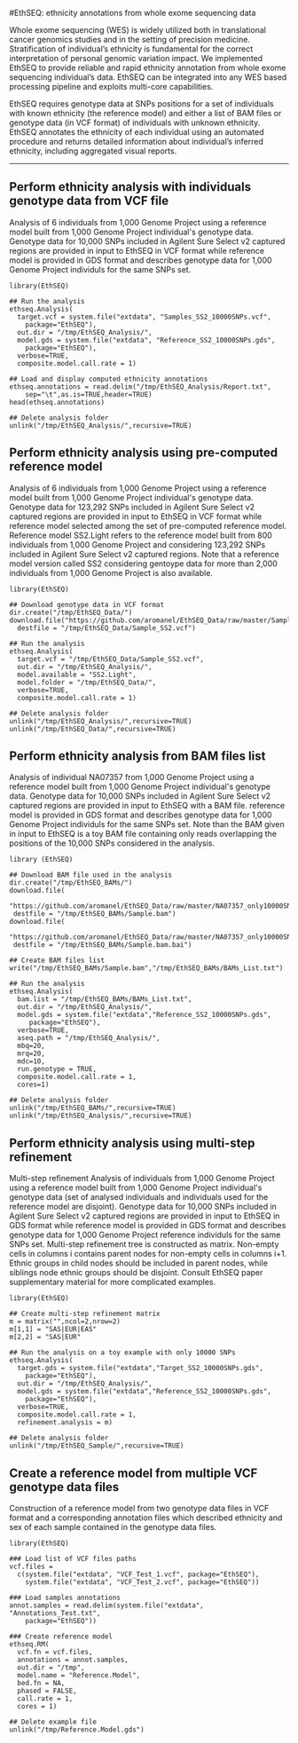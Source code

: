 #EthSEQ: ethnicity annotations from whole exome sequencing data

Whole exome sequencing (WES) is widely utilized both in translational cancer genomics studies and in the setting of precision medicine. Stratification of individual’s ethnicity is fundamental for the correct interpretation of personal genomic variation impact. We implemented EthSEQ to provide reliable and rapid ethnicity annotation from whole exome sequencing individual’s data. EthSEQ can be integrated into any WES based processing pipeline and exploits multi-core capabilities.

EthSEQ requires genotype data at SNPs positions for a set of individuals with known ethnicity (the reference model) and either a list of BAM files or genotype data (in VCF format) of individuals with unknown ethnicity. EthSEQ annotates the ethnicity of each individual using an automated procedure and returns detailed information
about individual’s inferred ethnicity, including aggregated visual reports. 

***

## Perform ethnicity analysis with individuals genotype data from VCF file

Analysis of 6 individuals from 1,000 Genome Project using a reference model built from 1,000 Genome Project individual's genotype data. Genotype data for 10,000 SNPs included in Agilent Sure Select v2 captured regions are provided in input to EthSEQ in VCF format while reference model is provided in GDS format and describes genotype data for 1,000 Genome Project individuls for the same SNPs set. 

```{r}
library(EthSEQ)

## Run the analysis
ethseq.Analysis(
  target.vcf = system.file("extdata", "Samples_SS2_10000SNPs.vcf",
	package="EthSEQ"),
  out.dir = "/tmp/EthSEQ_Analysis/",
  model.gds = system.file("extdata", "Reference_SS2_10000SNPs.gds",
	package="EthSEQ"),
  verbose=TRUE,
  composite.model.call.rate = 1)

## Load and display computed ethnicity annotations
ethseq.annotations = read.delim("/tmp/EthSEQ_Analysis/Report.txt",
	sep="\t",as.is=TRUE,header=TRUE)
head(ethseq.annotations)

## Delete analysis folder
unlink("/tmp/EthSEQ_Analysis/",recursive=TRUE)
```

## Perform ethnicity analysis using pre-computed reference model

Analysis of 6 individuals from 1,000 Genome Project using a reference model built from 1,000 Genome Project individual's genotype data. Genotype data for 123,292 SNPs included in Agilent Sure Select v2 captured regions are provided in input to EthSEQ in VCF format while reference model selected among the set of pre-computed reference model. Reference model SS2.Light refers to the reference model built from 800 individuals from 1,000 Genome Project and considering 123,292 SNPs included in Agilent Sure Select v2 captured regions. Note that a reference model version called SS2 considering gentoype data for more than 2,000 individuals from 1,000 Genome Project is also available.

```
library(EthSEQ)

## Download genotype data in VCF format
dir.create("/tmp/EthSEQ_Data/")
download.file("https://github.com/aromanel/EthSEQ_Data/raw/master/Sample_SS2.vcf",
  destfile = "/tmp/EthSEQ_Data/Sample_SS2.vcf")

## Run the analysis
ethseq.Analysis(
  target.vcf = "/tmp/EthSEQ_Data/Sample_SS2.vcf",
  out.dir = "/tmp/EthSEQ_Analysis/",
  model.available = "SS2.Light",
  model.folder = "/tmp/EthSEQ_Data/",
  verbose=TRUE,
  composite.model.call.rate = 1)

## Delete analysis folder
unlink("/tmp/EthSEQ_Analysis/",recursive=TRUE)
unlink("/tmp/EthSEQ_Data/",recursive=TRUE)
```

## Perform ethnicity analysis from BAM files list

Analysis of individual NA07357 from 1,000 Genome Project using a reference model built from 1,000 Genome Project individual's genotype data. Genotype data for 10,000 SNPs included in Agilent Sure Select v2 captured regions are provided in input to EthSEQ with a BAM file. reference model is provided in GDS format and describes genotype data for 1,000 Genome Project individuls for the same SNPs set. Note than the BAM given in input to EthSEQ is a toy BAM file containing only reads overlapping the positions of the 10,000 SNPs considered in the analysis.

```
library (EthSEQ)

## Download BAM file used in the analysis
dir.create("/tmp/EthSEQ_BAMs/")
download.file(
 "https://github.com/aromanel/EthSEQ_Data/raw/master/NA07357_only10000SNPs.bam",
 destfile = "/tmp/EthSEQ_BAMs/Sample.bam")
download.file(
 "https://github.com/aromanel/EthSEQ_Data/raw/master/NA07357_only10000SNPs.bam.bai",
 destfile = "/tmp/EthSEQ_BAMs/Sample.bam.bai")

## Create BAM files list 
write("/tmp/EthSEQ_BAMs/Sample.bam","/tmp/EthSEQ_BAMs/BAMs_List.txt")

## Run the analysis
ethseq.Analysis(
  bam.list = "/tmp/EthSEQ_BAMs/BAMs_List.txt",
  out.dir = "/tmp/EthSEQ_Analysis/",
  model.gds = system.file("extdata","Reference_SS2_10000SNPs.gds",
     package="EthSEQ"),
  verbose=TRUE,
  aseq.path = "/tmp/EthSEQ_Analysis/",
  mbq=20,
  mrq=20,
  mdc=10,
  run.genotype = TRUE,
  composite.model.call.rate = 1,
  cores=1)

## Delete analysis folder
unlink("/tmp/EthSEQ_BAMs/",recursive=TRUE)
unlink("/tmp/EthSEQ_Analysis/",recursive=TRUE)
```

## Perform ethnicity analysis using multi-step refinement

Multi-step refinement Analysis of individuals from 1,000 Genome Project using a reference model built from 1,000 Genome Project individual's genotype data (set of analysed individuals and individuals used for the reference model are disjoint). Genotype data for 10,000 SNPs included in Agilent Sure Select v2 captured regions are provided in input to EthSEQ in GDS format while reference model is provided in GDS format and describes genotype data for 1,000 Genome Project reference individuls for the same SNPs set. Multi-step refinement tree is constructed as matrix. Non-empty cells in columns i contains parent nodes for non-empty cells in columns i+1. Ethnic groups in child nodes should be included in parent nodes, while siblings node ethnic groups should be disjoint. Consult EthSEQ paper supplementary material for more complicated examples.  

```
library(EthSEQ)

## Create multi-step refinement matrix
m = matrix("",ncol=2,nrow=2)
m[1,1] = "SAS|EUR|EAS"
m[2,2] = "SAS|EUR"

## Run the analysis on a toy example with only 10000 SNPs
ethseq.Analysis(
  target.gds = system.file("extdata","Target_SS2_10000SNPs.gds",
	package="EthSEQ"),
  out.dir = "/tmp/EthSEQ_Analysis/",
  model.gds = system.file("extdata","Reference_SS2_10000SNPs.gds",
	package="EthSEQ"),
  verbose=TRUE,
  composite.model.call.rate = 1,
  refinement.analysis = m)

## Delete analysis folder
unlink("/tmp/EthSEQ_Sample/",recursive=TRUE)
```

## Create a reference model from multiple VCF genotype data files

Construction of a reference model from two genotype data files in VCF format and a corresponding annotation files which described ethnicity and sex of each sample contained in the genotype data files.

```
library(EthSEQ)

### Load list of VCF files paths
vcf.files = 
  c(system.file("extdata", "VCF_Test_1.vcf", package="EthSEQ"),
    system.file("extdata", "VCF_Test_2.vcf", package="EthSEQ"))

### Load samples annotations
annot.samples = read.delim(system.file("extdata", "Annotations_Test.txt",
	package="EthSEQ"))

### Create reference model
ethseq.RM(
  vcf.fn = vcf.files,
  annotations = annot.samples,
  out.dir = "/tmp",
  model.name = "Reference.Model",
  bed.fn = NA,
  phased = FALSE,
  call.rate = 1,
  cores = 1)

## Delete example file
unlink("/tmp/Reference.Model.gds")
```

